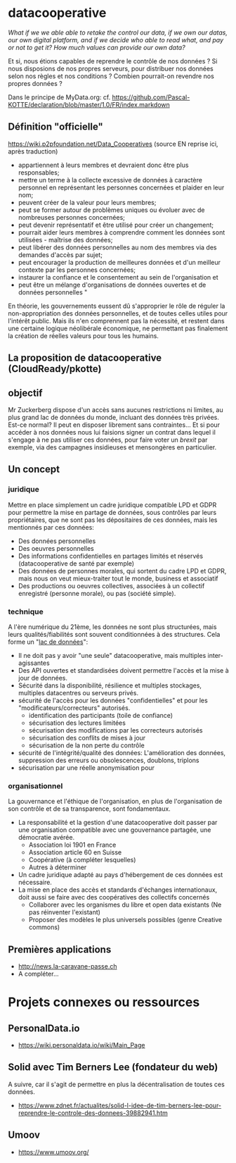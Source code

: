 # datacooperative
_What if we we able able to retake the control our data, if we own our datas, our own digital platform, and if we decide who able to read what, and pay or not to get it? How much values can provide our own data?_

Et si, nous étions capables de reprendre le contrôle de nos données ? Si nous disposions de nos propres serveurs, pour distribuer nos données selon nos règles et nos conditions ? Combien pourrait-on revendre nos propres données ?

Dans le principe de MyData.org: cf. https://github.com/Pascal-KOTTE/declaration/blob/master/1.0/FR/index.markdown

## Définition "officielle"
https://wiki.p2pfoundation.net/Data_Cooperatives (source EN reprise ici, après traduction)
* appartiennent à leurs membres et devraient donc être plus responsables;
* mettre un terme à la collecte excessive de données à caractère personnel en représentant les personnes concernées et plaider en leur nom;
* peuvent créer de la valeur pour leurs membres;
* peut se former autour de problèmes uniques ou évoluer avec de nombreuses personnes concernées;
* peut devenir représentatif et être utilisé pour créer un changement;
* pourrait aider leurs membres à comprendre comment les données sont utilisées - maîtrise des données;
* peut libérer des données personnelles au nom des membres via des demandes d'accès par sujet;
* peut encourager la production de meilleures données et d'un meilleur contexte par les personnes concernées;
* instaurer la confiance et le consentement au sein de l'organisation et
* peut être un mélange d'organisations de données ouvertes et de données personnelles "

En théorie, les gouvernements eussent dû s'approprier le rôle de réguler la non-appropriation des données personnelles, et de toutes celles utiles pour l'intérêt public. Mais ils n'en comprennent pas la nécessité, et restent dans une certaine logique néolibérale économique, ne permettant pas finalement la création de réelles valeurs pour tous les humains.

## La proposition de datacooperative (CloudReady/pkotte)
## objectif
Mr Zuckerberg dispose d'un accès sans aucunes restrictions ni limites, au plus grand lac de données du monde, incluant des données très privées. Est-ce normal? Il peut en disposer librement sans contraintes... Et si pour accéder à nos données nous lui faisions signer un contrat dans lequel il s'engage à ne pas utiliser ces données, pour faire voter un _brexit_ par exemple, via des campagnes insidieuses et mensongères en particulier.
## Un concept
### juridique
Mettre en place simplement un cadre juridique compatible LPD et GDPR pour permettre la mise en partage de données, sous contrôles par leurs propriétaires, que ne sont pas les dépositaires de ces données, mais les mentionnés par ces données:
* Des données personnelles
* Des oeuvres personnelles
* Des informations confidentielles en partages limités et réservés (datacooperative de santé par exemple)
* Des données de personnes morales, qui sortent du cadre LPD et GDPR, mais nous on veut mieux-traiter tout le monde, business et associatif
* Des productions ou oeuvres collectives, associées à un collectif enregistré (personne morale), ou pas (société simple).
### technique
A l'ère numérique du 21ème, les données ne sont plus structurées, mais leurs qualités/fiabilités sont souvent conditionnées à des structures. Cela forme un "[lac de données](https://fr.wikipedia.org/wiki/Lac_de_donn%C3%A9es)":
* Il ne doit pas y avoir "une seule" datacooperative, mais multiples inter-agissantes
* Des API ouvertes et standardisées doivent permettre l'accès et la mise à jour de données.
* Sécurité dans la disponibilité, résilience et multiples stockages, multiples datacentres ou serveurs privés.
* sécurité de l'accès pour les données "confidentielles" et pour les "modificateurs/correcteurs" autorisés.
  * identification des participants (toile de confiance)
  * sécurisation des lectures limitées
  * sécurisation des modifications par les correcteurs autorisés
  * sécurisation des conflits de mises à jour
  * sécurisation de la non perte du contrôle 
* sécurité de l'intégrité/qualité des données: L'amélioration des données, suppression des erreurs ou obsolescences, doublons, triplons
* sécurisation par une réelle anonymisation pour 

### organisationnel
La gouvernance et l'éthique de l'organisation, en plus de l'organisation de son contrôle et de sa transparence, sont fondamentaux.
* La responsabilité et la gestion d'une datacooperative doit passer par une organisation compatible avec une gouvernance partagée, une démocratie avérée.
  * Association loi 1901 en France
  * Association article 60 en Suisse
  * Coopérative (à compléter lesquelles)
  * Autres à déterminer
* Un cadre juridique adapté au pays d'hébergement de ces données est nécessaire.
* La mise en place des accès et standards d'échanges internationaux, doit aussi se faire avec des coopératives des collectifs concernés
  * Collaborer avec les organismes du libre et open data existants (Ne pas réinventer l'existant)
  * Proposer des modèles le plus universels possibles (genre Creative commons)

## Premières applications
* http://news.la-caravane-passe.ch
* A compléter...

# Projets connexes ou ressources
## PersonalData.io
* https://wiki.personaldata.io/wiki/Main_Page
## Solid avec Tim Berners Lee (fondateur du web)
A suivre, car il s'agit de permettre en plus la décentralisation de toutes ces données.
* https://www.zdnet.fr/actualites/solid-l-idee-de-tim-berners-lee-pour-reprendre-le-controle-des-donnees-39882941.htm
## Umoov
* https://www.umoov.org/
